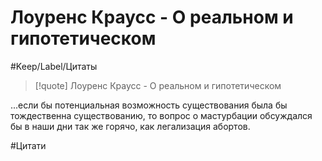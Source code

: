 # Лоуренс Краусс - О реальном и гипотетическом

#Keep/Label/Цитаты

>[!quote] Лоуренс Краусс - О реальном и гипотетическом
>
...если бы потенциальная возможность существования была бы тождественна существованию, то вопрос о мастурбации обсуждался бы в наши дни так же горячо, как легализация абортов.

#Цитати